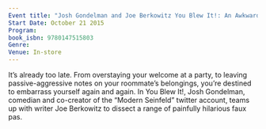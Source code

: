 ```yaml
---
Event title: "Josh Gondelman and Joe Berkowitz You Blew It!: An Awkward Look at the Many Ways in Which You’ve Already Ruined Your Life"
Start Date: October 21 2015
Program: 
book_isbn: 9780147515803
Genre: 
Venue: In-store
---
```

It’s already too late. From overstaying your welcome at a party, to leaving passive-aggressive notes on your roommate’s belongings, you’re destined to embarrass yourself again and again. In You Blew It!, Josh Gondelman, comedian and co-creator of the “Modern Seinfeld” twitter account, teams up with writer Joe Berkowitz to dissect a range of painfully hilarious faux pas.<br>
